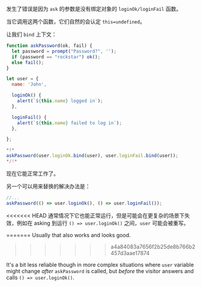 
发生了错误是因为 `ask` 的参数是没有绑定对象的 `loginOk/loginFail` 函数。

当它调用这两个函数，它们自然的会认定 `this=undefined`。

让我们 `bind` 上下文：

```js run
function askPassword(ok, fail) {
  let password = prompt("Password?", '');
  if (password == "rockstar") ok();
  else fail();
}

let user = {
  name: 'John',

  loginOk() {
    alert(`${this.name} logged in`);
  },

  loginFail() {
    alert(`${this.name} failed to log in`);
  },

};

*!*
askPassword(user.loginOk.bind(user), user.loginFail.bind(user));
*/!*
```

现在它能正常工作了。

另一个可以用来替换的解决办法是：
```js
//...
askPassword(() => user.loginOk(), () => user.loginFail());
```

<<<<<<< HEAD
通常情况下它也能正常运行，但是可能会在更复杂的场景下失效，例如在 asking 到运行 `() => user.loginOk()` 之间，`user` 可能会被重写。

=======
Usually that also works and looks good.
>>>>>>> a4a84083a7656f2b25de8b766b2457d3aae17874

It's a bit less reliable though in more complex situations where `user` variable might change *after* `askPassword` is called, but *before* the visitor answers and calls `() => user.loginOk()`. 

